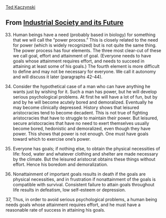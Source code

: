 [Ted Kaczynski](../../../../MyDendronExistence/Relationships/People/Ted%20Kaczynski.md)
## From [Industrial Society and its Future](../../../Media/List/Industrial%20Society%20and%20its%20Future.md)

33. Human beings have a need (probably based in biology) for something that we will call the “power process.” This is closely related to the need for power (which is widely recognized) but is not quite the same thing. The power process has four elements. The three most clear-cut of these we call goal, effort and attainment of goal. (Everyone needs to have goals whose attainment requires effort, and needs to succeed in attaining at least some of his goals.) The fourth element is more difficult to define and may not be necessary for everyone. We call it autonomy and will discuss it later (paragraphs 42-44).

34. Consider the hypothetical case of a man who can have anything he wants just by wishing for it. Such a man has power, but he will develop serious psychological problems. At first he will have a lot of fun, but by and by he will become acutely bored and demoralized. Eventually he may become clinically depressed. History shows that leisured aristocracies tend to become decadent. This is not true of fighting aristocracies that have to struggle to maintain their power. But leisured, secure aristocracies that have no need to exert themselves usually become bored, hedonistic and demoralized, even though they have power. This shows that power is not enough. One must have goals toward which to exercise one’s power.

35. Everyone has goals; if nothing else, to obtain the physical necessities of life: food, water and whatever clothing and shelter are made necessary by the climate. But the leisured aristocrat obtains these things without effort. Hence his boredom and demoralization.

36. Nonattainment of important goals results in death if the goals are physical necessities, and in frustration if nonattainment of the goals is compatible with survival. Consistent failure to attain goals throughout life results in defeatism, low self-esteem or depression.

37, Thus, in order to avoid serious psychological problems, a human being needs goals whose attainment requires effort, and he must have a reasonable rate of success in attaining his goals.